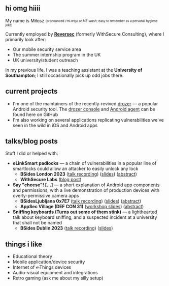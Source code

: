 ## hi omg hiiii 

My name is Miłosz <sub><sup>(pronounced /ˈmi.wɔʂ/ or *ME-wash*; easy to remember as a personal hygiene joke)</sup></sub>

Currently employed by [**Reversec**](https://reversec.com/) (formerly WithSecure Consulting), where I primarily look after:
* Our mobile security service area
* The summer internship program in the UK
* UK university/student outreach

In my previous life, I was a teaching assistant at the **University of Southampton**; I still occasionally pick up odd jobs there.

## current projects
* I'm one of the maintainers of the recently-revived [drozer](https://labs.withsecure.com/tools/drozer) &mdash; a popular Android security tool. The [drozer console](https://github.com/WithSecureLabs/drozer) and [Android agent](https://github.com/WithSecureLabs/drozer-agent) can be found here on GitHub
* I'm also working on several applications replicating vulnerabilities we've seen in the wild in iOS and Android apps

## talks/blog posts

Stuff I did or helped with:

* **eLinkSmart padlocks** &mdash; a chain of vulnerabilities in a popular line of smartlocks could allow an attacker to easily unlock any lock
  * **BSides London 2023** ([talk recording](https://www.youtube.com/watch?v=1JDqhzQCtAA)) ([slides](https://github.com/WithSecureLabs/slide-decks/tree/main/2023-BSides_London)) ([abstract](https://pretalx.com/bsides-london-2023/talk/TUHM7Q/))
  * **WithSecure Labs** ([blog post](https://labs.withsecure.com/publications/elinksmart---unlocking-bluetooth-le-padlocks-with-polite-request))
* **Say "cheese"! [...]** &mdash; a short explanation of Android app components and permissions, with a live demonstration of production devices with overly-permissive camera apps
  * **BSidesLjubljana 0x7E7** ([talk recording](https://archive.org/download/BSidesLjubljana2023/t2_03_Say_cheese_Capturing_Your_Life_Through_Exported_Activities-Milosz_Gaczkowski.mp4)) ([slides](https://github.com/WithSecureLabs/slide-decks/tree/main/2023-BSides_Ljubljana)) ([abstract](https://0x7e7.bsidesljubljana.si/say-cheese-capturing-your-life-through-exported-activities-milosz-gaczkowski/))
  * **AppSec Village (DEF CON 31)** ([workshop slides](https://github.com/WithSecureLabs/slide-decks/blob/main/2023-DEF_CON-AppSec_Village/DefCon31_ASV-MobileWorkshop.pdf)) ([abstract](https://www.appsecvillage.com/events/dc-2023/per-mission-impossible-exploring-the-android-permission-model-and-intents-491047))
* **Sniffing keyboards (Turns out some of them stink)** &mdash; a lighthearted talk about keyboard sniffing, and a suspected incident at a university that shall not be named
  * **BSides Dublin 2023** ([talk recording](https://youtu.be/tvh_h3SxKXc)) ([slides](https://github.com/WithSecureLabs/slide-decks/tree/main/2023-BSides_Dublin))

## things i like

* Educational theory
* Mobile application/device security
* Internet of <sub><sup>~~sh~~</sup></sub>Things devices
* Audio-visual equipment and integrations
* Retro gaming (ask me about my silly setup)
